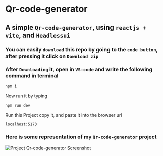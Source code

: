 # Qr-code-generator
 
## A simple `Qr-code-generator`, using `reactjs + vite`, and `Headlessui`

### You can  easily `download` this repo by going to the `code button`, after pressing it click on `Download zip`

### After `Downloading` it, open in `VS-code` and write the following command in terminal
```bash
npm i
```
Now run it by typing

```bash
npm run dev
```
Run this Project copy it, and paste it into the browser url
```bash
localhost:5173
```

### Here is some representation of my `Qr-code-generator` project

![Project `Qr-code-generator` Screenshot](src/assets/Screenshot.png)


